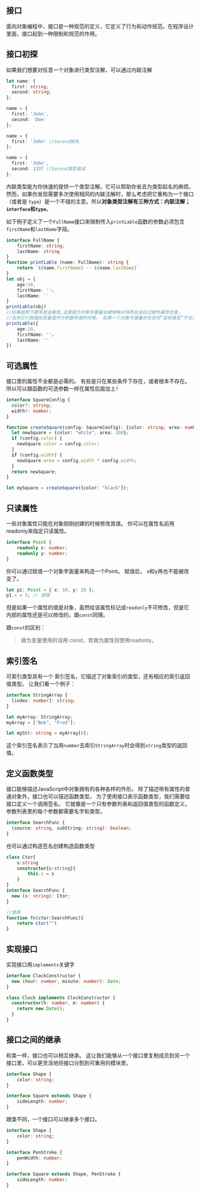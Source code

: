 ## 接口
面向对象编程中，接口是一种规范的定义，它定义了行为和动作规范。在程序设计里面，接口起到一种限制和规范的作用。

## 接口初探
如果我们想要对任意一个对象进行类型注解，可以通过内联注解
```ts
let name: {
  first: string;
  second: string;
};

name = {
  first: 'John',
  second: 'Doe'
};

name = {
  first: 'John' //Second缺失
};

name = {
  first: 'John',
  second: 1337 //Second类型错误
};
```
内联类型能为你快速的提供一个类型注解。它可以帮助你省去为类型起名的麻烦。然而，如果你发现需要多次使用相同的内联注解时，那么考虑把它重构为一个接口（或者是 `type`）是一个不错的主意。所以**对象类型注解有三种方式：内联注解；`interface`和`type`**。

如下例子定义了一个`FullName`接口来限制传入`printLable`函数的参数必须包含`firstName`和`lastName`字段。
```ts
interface FullName {
    firstName: string;
    lastName: string
}
function printLable (name: FullName): string {
    return `${name.firstName} -- ${name.lastName}`
}
let obj = {
    age:10,
    firstName: ''，
    lastName: ''
}
printLable(obj)
//如果按照下面写就会报错,这是因为对象字面量会被特殊对待而且会经过额外属性检查，
//当将它们赋值给变量或作为参数传递的时候。 如果一个对象字面量存在任何“目标类型”不包含的属性时，你会得到一个错误。而上面的obj变量不会有额外检查
printLable({
    age:10, 
    firstName: ''，
    lastName: ''
})

```
## 可选属性
接口里的属性不全都是必需的。 有些是只在某些条件下存在，或者根本不存在。 所以可以跟函数的可选参数一样在属性后面加上`?`
```ts
interface SquareConfig {
  color?: string;
  width?: number;
}

function createSquare(config: SquareConfig): {color: string; area: number} {
  let newSquare = {color: "white", area: 100};
  if (config.color) {
    newSquare.color = config.color;
  }
  if (config.width) {
    newSquare.area = config.width * config.width;
  }
  return newSquare;
}

let mySquare = createSquare({color: "black"});
```

## 只读属性
一些对象属性只能在对象刚刚创建的时候修改其值。 你可以在属性名前用 readonly来指定只读属性。
```ts
interface Point {
    readonly x: number;
    readonly y: number;
}
```
你可以通过赋值一个对象字面量来构造一个Point。 赋值后， x和y再也不能被改变了。
```ts
let p1: Point = { x: 10, y: 20 };
p1.x = 5; // 报错
```
但是如果一个属性的值是对象，虽然给该属性标记成`readonly`不可修改，但是它内部的属性还是可以修改的，跟`const`同理。

跟`const`的区别：
>做为变量使用的话用 const，若做为属性则使用readonly。

## 索引签名
可索引类型具有一个 索引签名，它描述了对象索引的类型，还有相应的索引返回值类型。 让我们看一个例子：
```ts
interface StringArray {
  [index: number]: string;
}

let myArray: StringArray;
myArray = ["Bob", "Fred"];

let myStr: string = myArray[0];
```
这个索引签名表示了当用`number`去索引`StringArray`时会得到`string`类型的返回值。
## 定义函数类型
接口能够描述JavaScript中对象拥有的各种各样的外形。 除了描述带有属性的普通对象外，接口也可以描述函数类型。
为了使用接口表示函数类型，我们需要给接口定义一个调用签名。 它就像是一个只有参数列表和返回值类型的函数定义。参数列表里的每个参数都需要名字和类型。
```ts
interface SearchFunc {
  (source: string, subString: string): boolean;
}
```
也可以通过构造签名创建构造函数类型
```ts
class Ctor{
    s:string
    constructor{s:string}{
        this.s = s
    }
}
interface SearchFunc {
  new (s: string): Ctor;
}

//使用
function fn(ctor:SearchFunc){
    return ctor("")
}
```

## 实现接口
实现接口用`implements`关键字
```ts
interface ClockConstructor {
  new (hour: number, minute: number): Date;
}

class Clock implements ClockConstructor {
  constructor(h: number, m: number) {
    return new Date();
  }
}

```

## 接口之间的继承
和类一样，接口也可以相互继承。 这让我们能够从一个接口里复制成员到另一个接口里，可以更灵活地将接口分割到可重用的模块里。
```ts
interface Shape {
    color: string;
}

interface Square extends Shape {
    sideLength: number;
}

```
跟类不同，一个接口可以继承多个接口。
```ts
interface Shape {
    color: string;
}

interface PenStroke {
    penWidth: number;
}

interface Square extends Shape, PenStroke {
    sideLength: number;
}
```